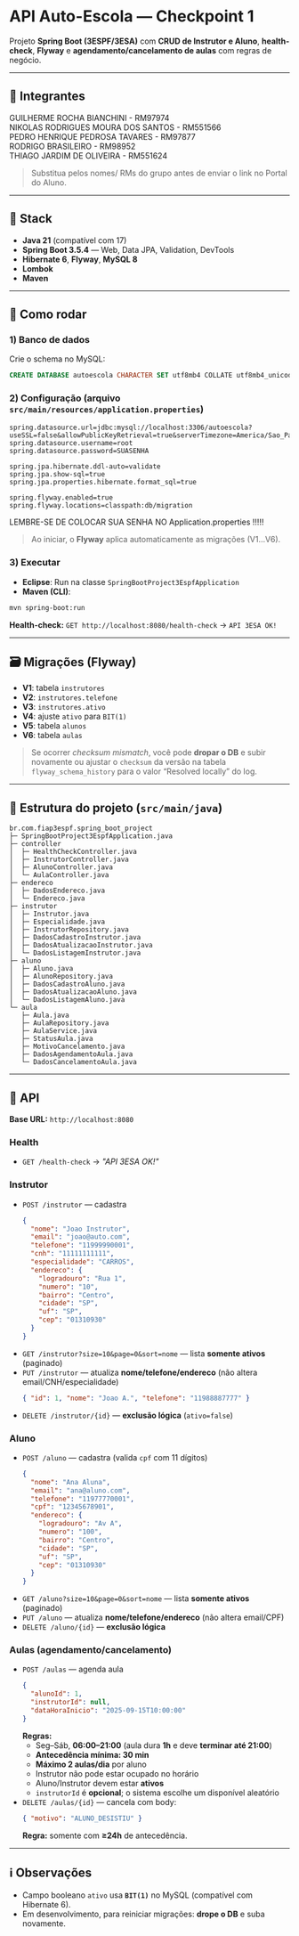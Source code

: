 # API Auto-Escola — Checkpoint 1

Projeto **Spring Boot (3ESPF/3ESA)** com **CRUD de Instrutor e Aluno**, **health-check**, **Flyway** e **agendamento/cancelamento de aulas** com regras de negócio.

---

## 👥 Integrantes

GUILHERME ROCHA BIANCHINI - RM97974 <br/>
NIKOLAS RODRIGUES MOURA DOS SANTOS - RM551566 <br/>
PEDRO HENRIQUE PEDROSA TAVARES - RM97877 <br/>
RODRIGO BRASILEIRO - RM98952 <br/>
THIAGO JARDIM DE OLIVEIRA - RM551624

> Substitua pelos nomes/ RMs do grupo antes de enviar o link no Portal do Aluno.

---

## 🧰 Stack
- **Java 21** (compatível com 17)
- **Spring Boot 3.5.4** — Web, Data JPA, Validation, DevTools
- **Hibernate 6**, **Flyway**, **MySQL 8**
- **Lombok**
- **Maven**

---

## 🚀 Como rodar

### 1) Banco de dados
Crie o schema no MySQL:
```sql
CREATE DATABASE autoescola CHARACTER SET utf8mb4 COLLATE utf8mb4_unicode_ci;
```

### 2) Configuração (arquivo `src/main/resources/application.properties`)
```properties
spring.datasource.url=jdbc:mysql://localhost:3306/autoescola?useSSL=false&allowPublicKeyRetrieval=true&serverTimezone=America/Sao_Paulo
spring.datasource.username=root
spring.datasource.password=SUASENHA

spring.jpa.hibernate.ddl-auto=validate
spring.jpa.show-sql=true
spring.jpa.properties.hibernate.format_sql=true

spring.flyway.enabled=true
spring.flyway.locations=classpath:db/migration
```

LEMBRE-SE DE COLOCAR SUA SENHA NO Application.properties !!!!!

> Ao iniciar, o **Flyway** aplica automaticamente as migrações (V1…V6).

### 3) Executar
- **Eclipse**: Run na classe `SpringBootProject3EspfApplication`
- **Maven (CLI)**:
```bash
mvn spring-boot:run
```

**Health-check:** `GET http://localhost:8080/health-check` → `API 3ESA OK!`

---

## 🗃️ Migrações (Flyway)
- **V1**: tabela `instrutores`
- **V2**: `instrutores.telefone`
- **V3**: `instrutores.ativo`
- **V4**: ajuste `ativo` para `BIT(1)`
- **V5**: tabela `alunos`
- **V6**: tabela `aulas`

> Se ocorrer *checksum mismatch*, você pode **dropar o DB** e subir novamente ou ajustar o `checksum` da versão na tabela `flyway_schema_history` para o valor “Resolved locally” do log.

---

## 🌳 Estrutura do projeto (`src/main/java`)
```text
br.com.fiap3espf.spring_boot_project
├─ SpringBootProject3EspfApplication.java
├─ controller
│  ├─ HealthCheckController.java
│  ├─ InstrutorController.java
│  ├─ AlunoController.java
│  └─ AulaController.java
├─ endereco
│  ├─ DadosEndereco.java
│  └─ Endereco.java
├─ instrutor
│  ├─ Instrutor.java
│  ├─ Especialidade.java
│  ├─ InstrutorRepository.java
│  ├─ DadosCadastroInstrutor.java
│  ├─ DadosAtualizacaoInstrutor.java
│  └─ DadosListagemInstrutor.java
├─ aluno
│  ├─ Aluno.java
│  ├─ AlunoRepository.java
│  ├─ DadosCadastroAluno.java
│  ├─ DadosAtualizacaoAluno.java
│  └─ DadosListagemAluno.java
└─ aula
   ├─ Aula.java
   ├─ AulaRepository.java
   ├─ AulaService.java
   ├─ StatusAula.java
   ├─ MotivoCancelamento.java
   ├─ DadosAgendamentoAula.java
   └─ DadosCancelamentoAula.java
```

---

## 🔌 API

**Base URL:** `http://localhost:8080`

### Health
- `GET /health-check` → *"API 3ESA OK!"*

### Instrutor
- `POST /instrutor` — cadastra
  ```json
  {
    "nome": "Joao Instrutor",
    "email": "joao@auto.com",
    "telefone": "11999990001",
    "cnh": "11111111111",
    "especialidade": "CARROS",
    "endereco": {
      "logradouro": "Rua 1",
      "numero": "10",
      "bairro": "Centro",
      "cidade": "SP",
      "uf": "SP",
      "cep": "01310930"
    }
  }
  ```
- `GET /instrutor?size=10&page=0&sort=nome` — lista **somente ativos** (paginado)
- `PUT /instrutor` — atualiza **nome/telefone/endereco** (não altera email/CNH/especialidade)
  ```json
  { "id": 1, "nome": "Joao A.", "telefone": "11988887777" }
  ```
- `DELETE /instrutor/{id}` — **exclusão lógica** (`ativo=false`)

### Aluno
- `POST /aluno` — cadastra (valida `cpf` com 11 dígitos)
  ```json
  {
    "nome": "Ana Aluna",
    "email": "ana@aluno.com",
    "telefone": "11977770001",
    "cpf": "12345678901",
    "endereco": {
      "logradouro": "Av A",
      "numero": "100",
      "bairro": "Centro",
      "cidade": "SP",
      "uf": "SP",
      "cep": "01310930"
    }
  }
  ```
- `GET /aluno?size=10&page=0&sort=nome` — lista **somente ativos** (paginado)
- `PUT /aluno` — atualiza **nome/telefone/endereco** (não altera email/CPF)
- `DELETE /aluno/{id}` — **exclusão lógica**

### Aulas (agendamento/cancelamento)
- `POST /aulas` — agenda aula
  ```json
  {
    "alunoId": 1,
    "instrutorId": null,
    "dataHoraInicio": "2025-09-15T10:00:00"
  }
  ```
  **Regras:**
  - Seg–Sáb, **06:00–21:00** (aula dura **1h** e deve **terminar até 21:00**)
  - **Antecedência mínima: 30 min**
  - **Máximo 2 aulas/dia** por aluno
  - Instrutor não pode estar ocupado no horário
  - Aluno/Instrutor devem estar **ativos**
  - `instrutorId` é **opcional**; o sistema escolhe um disponível aleatório
- `DELETE /aulas/{id}` — cancela com body:
  ```json
  { "motivo": "ALUNO_DESISTIU" }
  ```
  **Regra:** somente com **≥24h** de antecedência.

---
## ℹ️ Observações
- Campo booleano `ativo` usa **`BIT(1)`** no MySQL (compatível com Hibernate 6).
- Em desenvolvimento, para reiniciar migrações: **drope o DB** e suba novamente.
